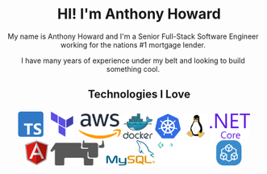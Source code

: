 <div align="center">
<div id="user-content-toc">
    <ul>
      <summary>
        <h1>HI! I'm Anthony Howard</h1>
      </summary>
    </ul>
</div>

My name is Anthony Howard and I'm a Senior Full-Stack Software Engineer working for the nations #1 mortgage lender.

I have many years of experience under my belt and looking to build something cool. 
 
<div id="user-content-toc">
  <ul>
    <summary>
	    <h2>Technologies I Love</h2>
    </summary>
  </ul>
</div>
</div>

<p align="center">
	<img title="Typescript" loading="lazy" alt="Typescript" src="./assets/svgs/tech_stack/typescript_logo.svg" height="50" style="vertical-align:down; margin:4px"/>
	<img title="Terraform" loading="lazy" alt="Terraform" src="./assets/svgs/tech_stack/terraform_icon.svg" height="50" style="vertical-align:down; margin:4px"/>
	<img title="AWS" loading="lazy" alt="AWS" height="50" src="./assets/svgs/tech_stack/aws_logo.svg"/>
	<img title="Docker" loading="lazy" alt="Docker" height="50" src="./assets/svgs/tech_stack/docker_logo.svg"/>
	<img title="Kubernetes" loading="lazy" alt="Kubernetes" height="50" src="./assets/svgs/tech_stack/kubernetes_logo.svg"/>
	<img title="Linux" loading="lazy" alt="Linux" height="50" src="./assets/svgs/tech_stack/linux_logo.svg"/>
	<img title="Dotnet" loading="lazy" alt="Dotnet" height="50" src="./assets/svgs/tech_stack/dotnet_logo.svg"/>
	<img title="Angular" loading="lazy" alt="Angular" height="50" src="./assets/svgs/tech_stack/angular_logo.svg"/>
	<img title="Rancher" loading="lazy" alt="Rancher" height="50" src="./assets/svgs/tech_stack/rancher_logo.svg"/>
	<img title="MySql" loading="lazy" alt="Rancher" height="50" src="./assets/svgs/tech_stack/mysql_logo.svg"/>
	<img title="gRPC" loading="lazy" alt="Rancher" height="50" src="./assets/svgs/tech_stack/grpc_icon.png"/>
	<img title="tRPC" loading="lazy" alt="Rancher" height="50" src="./assets/svgs/tech_stack/trpc_logo.svg"/>
</p>
